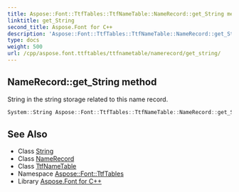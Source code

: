 ```yaml
---
title: Aspose::Font::TtfTables::TtfNameTable::NameRecord::get_String method
linktitle: get_String
second_title: Aspose.Font for C++
description: 'Aspose::Font::TtfTables::TtfNameTable::NameRecord::get_String method. String in the string storage related to this name record in C++.'
type: docs
weight: 500
url: /cpp/aspose.font.ttftables/ttfnametable/namerecord/get_string/
---
```

## NameRecord::get_String method


String in the string storage related to this name record.

```cpp
System::String Aspose::Font::TtfTables::TtfNameTable::NameRecord::get_String() const
```

## See Also

* Class [String](../../../../system/string/)
* Class [NameRecord](../)
* Class [TtfNameTable](../../)
* Namespace [Aspose::Font::TtfTables](../../../)
* Library [Aspose.Font for C++](../../../../)
